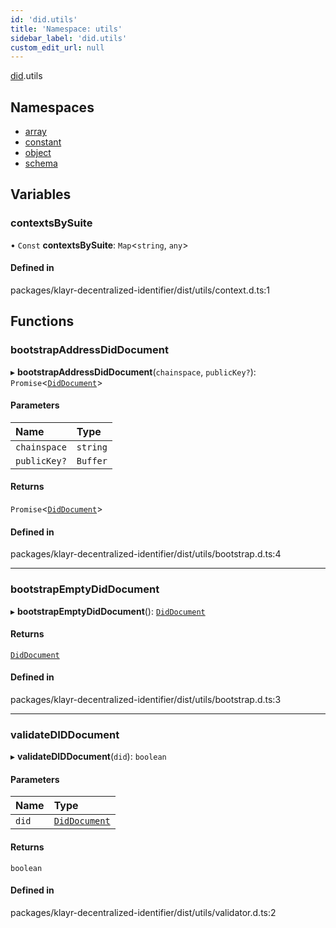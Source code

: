 ```yaml
---
id: 'did.utils'
title: 'Namespace: utils'
sidebar_label: 'did.utils'
custom_edit_url: null
---
```


[did](did.md).utils

## Namespaces

- [array](did.utils.array.md)
- [constant](did.utils.constant.md)
- [object](did.utils.object.md)
- [schema](did.utils.schema.md)

## Variables

### contextsBySuite

• `Const` **contextsBySuite**: `Map`<`string`, `any`\>

#### Defined in

packages/klayr-decentralized-identifier/dist/utils/context.d.ts:1

## Functions

### bootstrapAddressDidDocument

▸ **bootstrapAddressDidDocument**(`chainspace`, `publicKey?`): `Promise`<[`DidDocument`](../interfaces/did.DidDocument.md)\>

#### Parameters

| Name         | Type     |
| :----------- | :------- |
| `chainspace` | `string` |
| `publicKey?` | `Buffer` |

#### Returns

`Promise`<[`DidDocument`](../interfaces/did.DidDocument.md)\>

#### Defined in

packages/klayr-decentralized-identifier/dist/utils/bootstrap.d.ts:4

---

### bootstrapEmptyDidDocument

▸ **bootstrapEmptyDidDocument**(): [`DidDocument`](../interfaces/did.DidDocument.md)

#### Returns

[`DidDocument`](../interfaces/did.DidDocument.md)

#### Defined in

packages/klayr-decentralized-identifier/dist/utils/bootstrap.d.ts:3

---

### validateDIDDocument

▸ **validateDIDDocument**(`did`): `boolean`

#### Parameters

| Name  | Type                                              |
| :---- | :------------------------------------------------ |
| `did` | [`DidDocument`](../interfaces/did.DidDocument.md) |

#### Returns

`boolean`

#### Defined in

packages/klayr-decentralized-identifier/dist/utils/validator.d.ts:2
